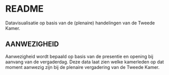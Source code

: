 # README

Datavisualisatie op basis van de (plenaire) handelingen van de Tweede Kamer.

## AANWEZIGHEID

Aanwezigheid wordt bepaald op basis van de presentie en opening bij aanvang van de vergaderdag. Deze data laat zien welke kamerleden op dat moment aanwezig zijn bij de plenaire vergadering van de Tweede Kamer.